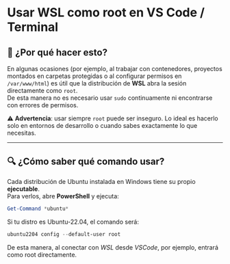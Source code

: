 # Usar WSL como root en VS Code / Terminal

## 📌 ¿Por qué hacer esto?
En algunas ocasiones (por ejemplo, al trabajar con contenedores, proyectos montados en carpetas protegidas o al configurar permisos en `/var/www/html`) es útil que la distribución de **WSL** abra la sesión directamente como `root`.  
De esta manera no es necesario usar `sudo` continuamente ni encontrarse con errores de permisos.

⚠️ **Advertencia**: usar siempre `root` puede ser inseguro. Lo ideal es hacerlo solo en entornos de desarrollo o cuando sabes exactamente lo que necesitas.

---

## 🔍 ¿Cómo saber qué comando usar?
Cada distribución de Ubuntu instalada en Windows tiene su propio **ejecutable**.  
Para verlos, abre **PowerShell** y ejecuta:

```powershell
Get-Command *ubuntu*
```

Si tu distro es Ubuntu-22.04, el comando será:

```powershell
ubuntu2204 config --default-user root
```

De esta manera, al conectar con *WSL* desde *VSCode*, por ejemplo, entrará como root directamente.